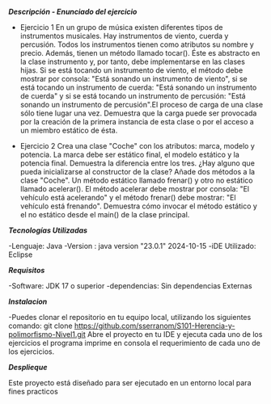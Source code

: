 ***Descripción - Enunciado del ejercicio***

- Ejercicio 1
En un grupo de música existen diferentes tipos de instrumentos musicales. Hay instrumentos de viento, cuerda y percusión.
Todos los instrumentos tienen como atributos su nombre y precio. Además, tienen un método llamado tocar(). Éste es abstracto en la clase instrumento y, por tanto, debe implementarse en las clases hijas.
Si se está tocando un instrumento de viento, el método debe mostrar por consola: "Está sonando un instrumento de viento", si se está tocando un instrumento de cuerda: "Está sonando un instrumento de cuerda"
y si se está tocando un instrumento de percusión: "Está sonando un instrumento de percusión".El proceso de carga de una clase sólo tiene lugar una vez.
Demuestra que la carga puede ser provocada por la creación de la primera instancia de esta clase o por el acceso a un miembro estático de ésta.

- Ejercicio 2
Crea una clase "Coche" con los atributos: marca, modelo y potencia. La marca debe ser estático final, el modelo estático y la potencia final. Demuestra la diferencia entre los tres. ¿Hay alguno que pueda inicializarse al constructor de la clase?
Añade dos métodos a la clase "Coche". Un método estático llamado frenar() y otro no estático llamado acelerar(). El método acelerar debe mostrar por consola: "El vehículo está acelerando" y el método frenar() debe mostrar: "El vehículo está frenando". 
Demuestra cómo invocar el método estático y el no estático desde el main() de la clase principal.


***Tecnologías Utilizadas***

-Lenguaje: Java
-Version : java version "23.0.1" 2024-10-15
-iDE Utilizado: Eclipse

***Requisitos***

-Software: JDK 17 o superior
-dependencias: Sin dependencias Externas

***Instalacion***

-Puedes clonar el repositorio en tu equipo local, utilizando los siguientes comando: 
git clone https://github.com/sserranom/S101-Herencia-y-polimorfismo-Nivel1.git
Abre el proyecto en tu IDE y ejecuta cada uno de los ejercicios
el programa imprime en consola el requerimiento de cada uno de los ejercicios.

***Desplieque***

Este proyecto está diseñado para ser ejecutado en un entorno local para fines practicos
















